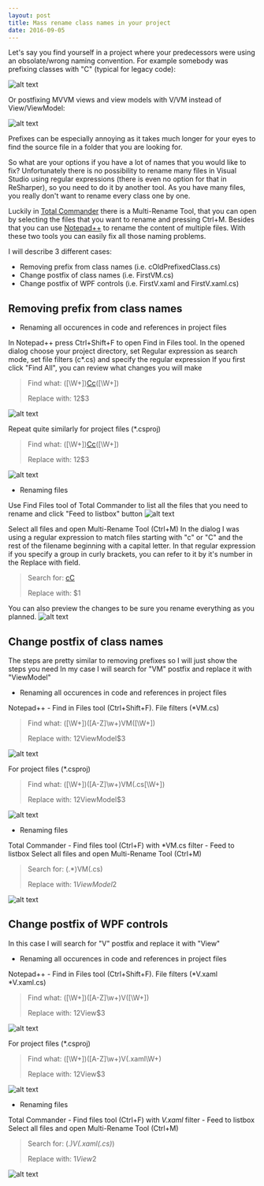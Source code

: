 ```yaml
---
layout: post
title: Mass rename class names in your project
date: 2016-09-05
---
```


Let's say you find yourself in a project where your predecessors were using an obsolate/wrong naming convention.
For example somebody was prefixing classes with "C" (typical for legacy code):

![alt text](https://github.com/BalintPogatsa/BalintPogatsa.github.io/raw/master/img/mass_rename_prefixed_class.png "Classes with undesirable prefix")

Or postfixing MVVM views and view models with V/VM instead of View/ViewModel:

![alt text](https://github.com/BalintPogatsa/BalintPogatsa.github.io/raw/master/img/mass_rename_postfixed_class.png "Classes with undesirable postfix")

Prefixes can be especially annoying as it takes much longer for your eyes to find the source file in a folder that you are looking for.

So what are your options if you have a lot of names that you would like to fix? 
Unfortunately there is no possibility to rename many files in Visual Studio using regular expressions (there is even no option for that in ReSharper), so you need to do it by another tool.
As you have many files, you really don't want to rename every class one by one.

Luckily in [Total Commander](https://www.ghisler.com/) there is a Multi-Rename Tool, that you can open by selecting the files that you want to rename and pressing Ctrl+M.
Besides that you can use [Notepad++](https://notepad-plus-plus.org/) to rename the content of multiple files.
With these two tools you can easily fix all those naming problems.

I will describe 3 different cases:

  * Removing prefix from class names (i.e. cOldPrefixedClass.cs)
  * Change postfix of class names (i.e. FirstVM.cs)
  * Change postfix of WPF controls (i.e. FirstV.xaml and FirstV.xaml.cs)

## Removing prefix from class names
- Renaming all occurences in code and references in project files 
   
In Notepad++ press Ctrl+Shift+F to open Find in Files tool.
In the opened dialog choose your project directory, set Regular expression as search mode, set file filters (c*.cs) and specify the regular expression
If you first click "Find All", you can review what changes you will make

> Find what: ([\W+])[Cc]([A-Z]\w+)([\W+])
> 
> Replace with: $1$2$3


![alt text](https://github.com/BalintPogatsa/BalintPogatsa.github.io/raw/master/img/step0_mass_rename_prefixed_class.png "Replace class names in source code")
   
Repeat quite similarly for project files (*.csproj)

> Find what: ([\W+])[Cc]([A-Z]\w+\.cs)([\W+])
> 
> Replace with: $1$2$3

![alt text](https://github.com/BalintPogatsa/BalintPogatsa.github.io/raw/master/img/step1_mass_rename_prefixed_class.png "Replace file references in project files")
   
- Renaming files
   
Use Find Files tool of Total Commander to list all the files that you need to rename and click "Feed to listbox" button
![alt text](https://github.com/BalintPogatsa/BalintPogatsa.github.io/raw/master/img/step2_mass_rename_prefixed_class.png "Find files to rename")
   
Select all files and open Multi-Rename Tool (Ctrl+M)
In the dialog I was using a regular expression to match files starting with "c" or "C" and the rest of the filename beginning with a capital letter.
In that regular expression if you specify a group in curly brackets, you can refer to it by it's number in the Replace with field.
   
> Search for: [cC]([A-Z].*\.cs)
> 
> Replace with: $1
    
You can also preview the changes to be sure you rename everything as you planned.
![alt text](https://github.com/BalintPogatsa/BalintPogatsa.github.io/raw/master/img/step3_mass_rename_prefixed_class.png "Rename files")
   
## Change postfix of class names
The steps are pretty similar to removing prefixes so I will just show the steps you need
In my case I will search for "VM" postfix and replace it with "ViewModel"

- Renaming all occurences in code and references in project files 
   
Notepad++ - Find in Files tool (Ctrl+Shift+F).
File filters (*VM.cs)
   
> Find what: ([\W+])([A-Z]\w+)VM([\W+])
> 
> Replace with: $1$2ViewModel$3

![alt text](https://github.com/BalintPogatsa/BalintPogatsa.github.io/raw/master/img/step0_mass_rename_postfixed_class.png "Replace class names in source code")
   
For project files (*.csproj)

> Find what: ([\W+])([A-Z]\w+)VM(\.cs[\W+])
> 
> Replace with: $1$2ViewModel$3

![alt text](https://github.com/BalintPogatsa/BalintPogatsa.github.io/raw/master/img/step1_mass_rename_postfixed_class.png "Replace file references in project files")
   
- Renaming files
   
Total Commander - Find files tool (Ctrl+F) with *VM.cs filter - Feed to listbox
Select all files and open Multi-Rename Tool (Ctrl+M)
   
> Search for: (\.*)VM(\.cs)
> 
> Replace with: $1ViewModel$2
    
![alt text](https://github.com/BalintPogatsa/BalintPogatsa.github.io/raw/master/img/step3_mass_rename_postfixed_class.png "Rename files")
   
## Change postfix of WPF controls
In this case I will search for "V" postfix and replace it with "View"

- Renaming all occurences in code and references in project files 
   
Notepad++ - Find in Files tool (Ctrl+Shift+F).
File filters (*V.xaml *V.xaml.cs)
   
> Find what: ([\W+])([A-Z]\w+)V([\W+])
> 
> Replace with: $1$2View$3

![alt text](https://github.com/BalintPogatsa/BalintPogatsa.github.io/raw/master/img/step0_mass_rename_postfixed_wpf_control.png "Replace class names in source code")
   
For project files (*.csproj)

> Find what: ([\W+])([A-Z]\w+)V(\.xaml\W+)
> 
> Replace with: $1$2View$3

![alt text](https://github.com/BalintPogatsa/BalintPogatsa.github.io/raw/master/img/step1_mass_rename_postfixed_class.png "Replace file references in project files")
   
- Renaming files
   
Total Commander - Find files tool (Ctrl+F) with *V.xaml* filter - Feed to listbox
Select all files and open Multi-Rename Tool (Ctrl+M)
   
> Search for: (\.*)V(\.xaml(\.cs)*)
> 
> Replace with: $1View$2
    
![alt text](https://github.com/BalintPogatsa/BalintPogatsa.github.io/raw/master/img/step3_mass_rename_postfixed_wpf_control.png "Rename files")   